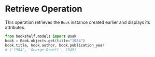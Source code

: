 # Retrieve Operation

This operation retrieves the `Book` instance created earlier and displays its attributes.

```python
from bookshelf.models import Book
book = Book.objects.get(title="1984")
book.title, book.author, book.publication_year
# ('1984', 'George Orwell', 1949)
